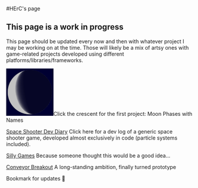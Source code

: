 #HErC's page

## This page is a work in progress

This page should be updated every now and then with whatever project I may be working on at the time. 
Those will likely be a mix of artsy ones with game-related projects developed using different 
platforms/libraries/frameworks.

[![Moon Phases](assets/images/MoonPhases.png)](./MoonPhases/MoonPhases.html)Click the crescent for the first project: Moon Phases with Names

[Space Shooter Dev Diary](./SpaceShooter/SpaceShooter.html) Click here for a dev log of a generic space shooter game, developed almost exclusively in code (particle systems included).

[Silly Games](./SillyGames/SillyGames.html) Because someone thought this would be a good idea...

[Conveyor Breakout](./ConveyorBreakout/ConveyorBreakout.html) A long-standing ambition, finally turned prototype

Bookmark for updates 🤗

